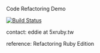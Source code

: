 Code Refactoring Demo

[![Build Status](https://travis-ci.org/kaochenlong/code_refactoring_demo.svg?branch=master)](https://travis-ci.org/kaochenlong/code_refactoring_demo)

contact: eddie at 5xruby.tw

reference: Refactoring Ruby Edition
